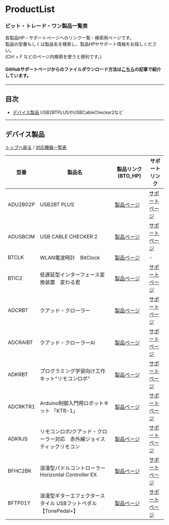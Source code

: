 # ProductList
### ビット・トレード・ワン製品一覧表

各製品HP・サポートページへのリンク一覧・検索用ページです。  
製品の型番もしくは製品名を検索し、製品HPやサポート情報をお探しください。  
(Ctrl + F などのページ内検索を使うと便利です。)  
#### GitHubサポートページからのファイルダウンロード方法は[こちら](https://bit-trade-one.co.jp/h2gh/)の記事で紹介しています。

---

## 目次
- [デバイス製品](#デバイス製品)
 USB2BTPLUSやUSBCableChecker2など
 
<!--mdでページ内リンクを貼る際はこちらの記事がとてもわかりやすいので必読です！https://qiita.com/hennin/items/7ee58dd7d7c013a23be7#%E5%8D%8A%E8%A7%92%E8%A8%98%E5%8F%B7%E3%81%AF%E3%82%A2%E3%83%B3%E3%83%80%E3%83%BC%E3%83%90%E3%83%BC_%E3%81%A8%E3%83%8F%E3%82%A4%E3%83%95%E3%83%B3-%E4%BB%A5%E5%A4%96%E7%9C%81%E7%95%A5
-->

---

## デバイス製品
[トップへ戻る](#productlist) / [対応機器一覧表](DeviceProduct_CorrespondenceList.md)


| 型番| 製品名 | 製品リンク(BTO_HP) | サポートリンク | 
| --- | --- | --- | --- |
| <a id="ADU2B02P">ADU2B02P</a> | USB2BT PLUS |  [製品ページ](https://bit-trade-one.co.jp/product/module/usb2btp/) |[サポートページ](https://github.com/bit-trade-one/ADU2B02P_USB2BT_Plus) |
| <a id="ADUSBCIM">ADUSBCIM</a> | USB CABLE CHECKER 2|  [製品ページ](https://bit-trade-one.co.jp/adusbcim/)|[サポートページ](https://github.com/bit-trade-one/USBCableChecker2) |
| <a id="BTCLK">BTCLK</a>    | WLAN電波時計　BitClock |  [製品ページ](https://bit-trade-one.co.jp/product/bitferrous/btclk/) | - |
| <a id="BTIC2">BTIC2</a>   | 低遅延型インターフェース変換装置　変わる君 |  [製品ページ](https://bit-trade-one.co.jp/product/bitferrous/btic2/)|[サポートページ](https://github.com/bit-trade-one/BTIC2-KawaruKun) | 
| <a id="ADCRBT">ADCRBT</a> | クアッド・クローラー |  [製品ページ](https://bit-trade-one.co.jp/adcrbt/)|[サポートページ](https://github.com/bit-trade-one/QuadCrawler) |
| <a id="ADCRAIBT">ADCRAIBT</a> | クアッド・クローラーAI |  [製品ページ](https://bit-trade-one.co.jp/adcraibt/) |[サポートページ](https://github.com/bit-trade-one/QuadCrawlerAI) |
| <a id="ADKRBT">ADKRBT</a> | プログラミング学習向け工作キット"リモコンロボ" |   [製品ページ](https://bit-trade-one.co.jp/adkrbt/) |[サポートページ](https://github.com/bit-trade-one/ADKRBT_Remocon_Robo) |
| <a id="ADCRKTR1">ADCRKTR1</a> |Arduino制御入門用ロボットキット 「KTR-1」 |  [製品ページ](https://bit-trade-one.co.jp/adcrktr1/) | [サポートページ](https://github.com/bit-trade-one/ADCRKTR1-KTR-1) |
| <a id="ADKRJS">ADKRJS</a> | リモコンロボ/クアッド・クローラー対応　赤外線ジョイスティックリモコン |  [製品ページ](https://bit-trade-one.co.jp/adkrbt/) |[サポートページ](https://github.com/bit-trade-one/ADKRJS_Remocon_Robo_Joystick_Controller) |
| <a id="BFHC2BK">BFHC2BK</a> | 浪漫型パドルコントローラー　Horizontal Controller EX |  [製品ページ](https://bit-trade-one.co.jp/product/bitferrous/bfhc2bk/) |[サポートページ](https://github.com/bit-trade-one/BFHC2-HorizontalControllerEX) | 
| <a id="BFTP01Y">BFTP01Y</a> | 浪漫型ギターエフェクタースタイル USBフットペダル【TonePedal+】|  [製品ページ](https://bit-trade-one.co.jp/product/bitferrous/bftp01y/) |[サポートページ](https://github.com/bit-trade-one/BFTP01-tone-pedal) | 
